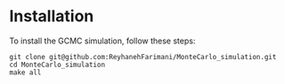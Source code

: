 # Installation

To install the GCMC simulation, follow these steps:

```
git clone git@github.com:ReyhanehFarimani/MonteCarlo_simulation.git
cd MonteCarlo_simulation
make all 
```
